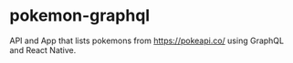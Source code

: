 # pokemon-graphql
API and App that lists pokemons from https://pokeapi.co/ using GraphQL and React Native.
